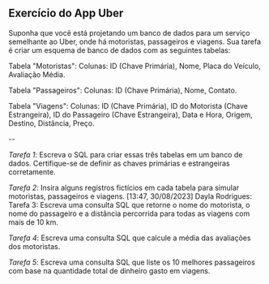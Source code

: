 Exercício do App Uber
--
Suponha que você está projetando um banco de dados para um serviço semelhante ao Uber, onde há motoristas, passageiros e viagens. 
Sua tarefa é criar um esquema de banco de dados com as seguintes tabelas:

Tabela "Motoristas":
Colunas: ID (Chave Primária), Nome, Placa do Veículo, Avaliação Média.

Tabela "Passageiros":
Colunas: ID (Chave Primária), Nome, Contato.

Tabela "Viagens":
Colunas: ID (Chave Primária), ID do Motorista (Chave Estrangeira), ID do Passageiro (Chave Estrangeira), Data e Hora, Origem, 
Destino, Distância, Preço.

--

*Tarefa 1*: 
Escreva o SQL para criar essas três tabelas em um banco de dados. Certifique-se de definir as chaves primárias e estrangeiras corretamente.

*Tarefa 2*: Insira alguns registros fictícios em cada tabela para simular motoristas, passageiros e viagens.
[13:47, 30/08/2023] Dayla Rodrigues: Tarefa 3: Escreva uma consulta SQL que retorne o nome do motorista, o nome do passageiro e a distância percorrida para todas as viagens com mais de 10 km.

*Tarefa 4*: Escreva uma consulta SQL que calcule a média das avaliações dos motoristas.

*Tarefa 5*: Escreva uma consulta SQL que liste os 10 melhores passageiros com base na quantidade total de dinheiro gasto em viagens.
